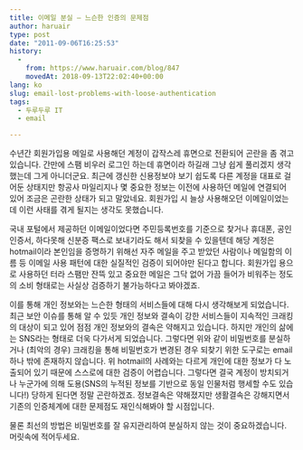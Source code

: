 ```yaml
---
title: 이메일 분실 – 느슨한 인증의 문제점
author: haruair
type: post
date: "2011-09-06T16:25:53"
history:
  - 
    from: https://www.haruair.com/blog/847
    movedAt: 2018-09-13T22:02:40+00:00
lang: ko
slug: email-lost-problems-with-loose-authentication
tags:
  - 두루두루 IT
  - email

---
```

수년간 회원가입용 메일로 사용해던 계정이 갑작스레 휴면으로 전환되어 곤란을 좀 겪고 있습니다. 간만에 스팸 비우러 로그인 하는데 휴면이라 하길래 그냥 쉽게 풀리겠지 생각했는데 그게 아니더군요. 최근에 갱신한 신용정보야 보기 쉽도록 다른 계정을 대표로 걸어둔 상태지만 항공사 마일리지나 몇 중요한 정보는 이전에 사용하던 메일에 연결되어 있어 조금은 곤란한 상태가 되고 말았네요. 회원가입 시 늘상 사용해오던 이메일이었는데 이런 사태를 겪게 될지는 생각도 못했습니다.

국내 포털에서 제공하던 이메일이었다면 주민등록번호를 기준으로 찾거나 휴대폰, 공인인증서, 하다못해 신분증 팩스로 보내기라도 해서 되찾을 수 있을텐데 해당 계정은 hotmail이라 본인임을 증명하기 위해선 자주 메일을 주고 받았던 사람이나 메일함의 이름 등 이메일 사용 패턴에 대한 실질적인 검증이 되어야만 된다고 합니다. 회원가입 용으로 사용하던 터라 스팸만 잔뜩 있고 중요한 메일은 그닥 없어 가끔 들어가 비워주는 정도의 소비 형태로는 사실상 검증하기 불가능하다고 봐야겠죠.

이를 통해 개인 정보와는 느슨한 형태의 서비스들에 대해 다시 생각해보게 되었습니다. 최근 보안 이슈를 통해 알 수 있듯 개인 정보와 결속이 강한 서비스들이 지속적인 크래킹의 대상이 되고 있어 점점 개인 정보와의 결속은 약해지고 있습니다. 하지만 개인의 삶에는 SNS라는 형태로 더욱 다가서게 되었습니다. 그렇다면 위와 같이 비밀번호를 분실하거나 (최악의 경우) 크래킹을 통해 비밀번호가 변경된 경우 되찾기 위한 도구로는 email 하나 밖에 존재하지 않습니다. 위 hotmail의 사례와는 다르게 개인에 대한 정보가 다 노출되어 있기 때문에 스스로에 대한 검증이 어렵습니다. 그렇다면 결국 계정이 방치되거나 누군가에 의해 도용(SNS의 누적된 정보를 기반으로 동일 인물처럼 행세할 수도 있습니다!) 당하게 된다면 정말 곤란하겠죠. 정보결속은 약해졌지만 생활결속은 강해지면서 기존의 인증체계에 대한 문제점도 재인식해봐야 할 시점입니다.

물론 최선의 방법은 비밀번호를 잘 유지관리하여 분실하지 않는 것이 중요하겠습니다. 머릿속에 적어두세요.